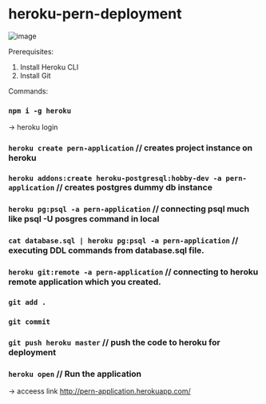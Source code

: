 # heroku-pern-deployment

![image](https://user-images.githubusercontent.com/51025228/143783514-94fab1ef-1e81-4586-b1ef-60229ccd59c9.png)

Prerequisites:
1. Install Heroku CLI
2. Install Git


Commands:
### `npm i -g heroku`

->  heroku login

### `heroku create pern-application` // creates project instance on heroku
### `heroku addons:create heroku-postgresql:hobby-dev -a pern-application` // creates postgres dummy db instance 
### `heroku pg:psql -a pern-application` // connecting psql much like psql -U posgres command in local

### `cat database.sql | heroku pg:psql -a pern-application` // executing DDL commands from database.sql file.

### `heroku git:remote -a pern-application` // connecting to heroku remote application which you created.
### `git add .`
### `git commit`
### `git push heroku master` // push the code to heroku for deployment
### `heroku open` // Run the application


-> acceess link http://pern-application.herokuapp.com/
